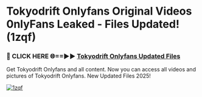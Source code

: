 # Tokyodrift Onlyfans Original Videos 0nlyFans Leaked - Files Updated! (1zqf)

<h3>🔴 CLICK HERE 🌐==►► <a href="https://tinyurl.com/2m67pmp6" rel="nofollow">Tokyodrift Onlyfans Updated Files</a></h3>

Get Tokyodrift Onlyfans and all content. Now you can access all videos and pictures of Tokyodrift Onlyfans. New Updated Files 2025!

[![1zqf](https://i.imgur.com/H4QAA4z.gif)](https://tinyurl.com/2m67pmp6)
